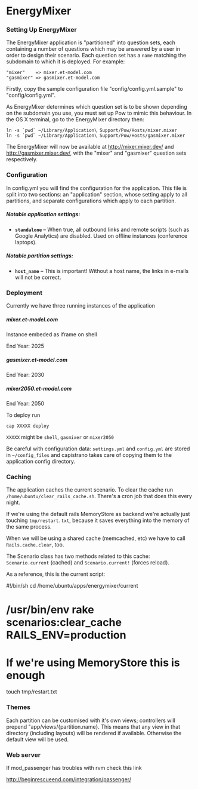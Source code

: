 # EnergyMixer

### Setting Up EnergyMixer

The EnergyMixer application is "partitioned" into question sets, each
containing a number of questions which may be answered by a user in order
to design their scenario. Each question set has a `name` matching the
subdomain to which it is deployed. For example:

    "mixer"    => mixer.et-model.com
    "gasmixer" => gasmixer.et-model.com

Firstly, copy the sample configuration file "config/config.yml.sample" to
"config/config.yml".

As EnergyMixer determines which question set is to be shown depending on the
subdomain you use, you must set up Pow to mimic this behaviour. In the OS X
terminal, go to the EnergyMixer directory then:

    ln -s `pwd` ~/Library/Application\ Support/Pow/Hosts/mixer.mixer
    ln -s `pwd` ~/Library/Application\ Support/Pow/Hosts/gasmixer.mixer

The EnergyMixer will now be available at http://mixer.mixer.dev/ and
http://gasmixer.mixer.dev/, with the "mixer" and "gasmixer" question sets
respectively.

### Configuration

In config.yml you will find the configuration for the application. This file
is split into two sections: an "application" section, whose setting apply to
all partitions, and separate configurations which apply to each partition.

##### Notable application settings:

* **`standalone`** – When true, all outbound links and remote scripts (such as
  Google Analytics) are disabled. Used on offline instances (conference
  laptops).

##### Notable partition settings:

* **`host_name`** – This is important! Without a host name, the links in
  e-mails will not be correct.

### Deployment

Currently we have three running instances of the application

##### mixer.et-model.com

Instance embeded as iframe on shell

End Year: 2025

##### gasmixer.et-model.com

End Year: 2030

##### mixer2050.et-model.com

End Year: 2050

To deploy run

	cap XXXXX deploy

`XXXXX` might be `shell`, `gasmixer` or `mixer2050`

Be careful with configuration data: `settings.yml` and `config.yml` are stored in `~/config_files` and 
capistrano takes care of copying them to the application config directory.

### Caching

The application caches the current scenario. To clear the cache run
`/home/ubuntu/clear_rails_cache.sh`. There's a cron job that does this
every night.

If we're using the default rails MemoryStore as backend we're actually just
touching `tmp/restart.txt`, because it saves everything into the memory
of the same process.

When we will be using a shared cache (memcached, etc) we have to call
`Rails.cache.clear`, too.

The Scenario class has two methods related to this cache: `Scenario.current`
(cached) and `Scenario.current!` (forces reload).

As a reference, this is the current script:

  #!/bin/sh
  cd /home/ubuntu/apps/energymixer/current
  # /usr/bin/env rake scenarios:clear_cache RAILS_ENV=production
  # If we're using MemoryStore this is enough
  touch tmp/restart.txt
 
### Themes

Each partition can be customised with it's own views; controllers will prepend
"app/views/{partition.name}. This means that any view in that directory
(including layouts) will be rendered if available. Otherwise the default view
will be used.

### Web server

If mod_passenger has troubles with rvm check this link

  http://beginrescueend.com/integration/passenger/
